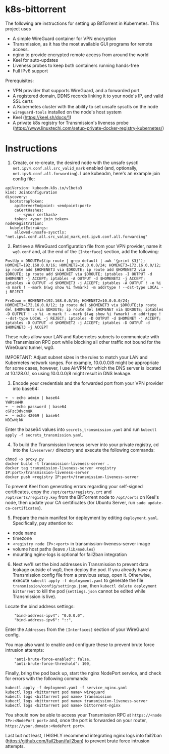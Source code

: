 # k8s-bittorrent

The following are instructions for setting up BitTorrent in Kubernetes. This project uses
* A simple WireGuard container for VPN encryption
* Transmission, as it has the most available GUI programs for remote access.
* nginx to provide encrypted remote access from around the world
* Keel for auto-updates
* Liveness probes to keep both containers running hands-free
* Full IPv6 support

Prerequisites:
* VPN provider that supports WireGuard, and a forwarded port
* A registered domain, DDNS records linking it to your node's IP, and valid SSL certs
* A Kubernetes cluster with the ability to set unsafe sysctls on the node
* `wireguard-tools` installed on the node's host system
* Keel (https://keel.sh/docs/1)
* A private k8s registry for Transmission's liveness probe (https://www.linuxtechi.com/setup-private-docker-registry-kubernetes/)

# Instructions

1. Create, or re-create, the desired node with the unsafe sysctl `net.ipv4.conf.all.src_valid_mark` enabled (and, optionally, `net.ipv6.conf.all.forwarding`). I use kubeadm, here's an example join config file:

```
apiVersion: kubeadm.k8s.io/v1beta3
kind: JoinConfiguration
discovery:
  bootstrapToken:
    apiServerEndpoint: <endpoint:port>
    caCertHashes: 
      - <your certhash>
    token: <your join token>
nodeRegistration:
  kubeletExtraArgs:
    allowed-unsafe-sysctls: "net.ipv4.conf.all.src_valid_mark,net.ipv6.conf.all.forwarding"
```


2. Retrieve a WireGuard configuration file from your VPN provider, name it `wg0.conf` and, at the end of the `[Interface]` section, add the following:

```
PostUp = DROUTE=$(ip route | grep default | awk '{print $3}'); HOMENET=192.168.0.0/16; HOMENET2=10.0.0.0/24; HOMENET3=172.16.0.0/12; ip route add $HOMENET3 via $DROUTE; ip route add $HOMENET2 via $DROUTE; ip route add $HOMENET via $DROUTE; iptables -I OUTPUT -d $HOMENET -j ACCEPT; iptables -A OUTPUT -d $HOMENET2 -j ACCEPT; iptables -A OUTPUT -d $HOMENET3 -j ACCEPT; iptables -A OUTPUT ! -o %i -m mark ! --mark $(wg show %i fwmark) -m addrtype ! --dst-type LOCAL -j REJECT

PreDown = HOMENET=192.168.0.0/16; HOMENET2=10.0.0.0/24; HOMENET3=172.16.0.0/12; ip route del $HOMENET3 via $DROUTE;ip route del $HOMENET2 via $DROUTE; ip route del $HOMENET via $DROUTE; iptables -D OUTPUT ! -o %i -m mark ! --mark $(wg show %i fwmark) -m addrtype ! --dst-type LOCAL -j REJECT; iptables -D OUTPUT -d $HOMENET -j ACCEPT; iptables -D OUTPUT -d $HOMENET2 -j ACCEPT; iptables -D OUTPUT -d $HOMENET3 -j ACCEPT
```
These rules allow your LAN and Kubernetes subnets to communicate with the Transmission RPC port while blocking all other traffic not bound for the WireGuard tunnel, wg0.

IMPORTANT: Adjust subnet sizes in the rules to match your LAN and Kubernetes network ranges. For example, 10.0.0.0/8 might be appropriate for some cases, however, I use AirVPN for which the DNS server is located at 10.128.0.1, so using 10.0.0.0/8 might result in DNS leakage.


3. Encode your credentials and the forwarded port from your VPN provider into base64:

```
➜  ~ echo admin | base64
YWRtaW4K
➜  ~ echo password | base64
cGFzc3dvcmQK
➜  ~ echo 42069 | base64
NDIwNjkK
```

Enter the base64 values into `secrets_transmission.yaml` and run `kubectl apply -f secrets_transmission.yaml`. 


4. To build the Transmission liveness server into your private registry, cd into the `liveserver/` directory and execute the following commands:

```
chmod +x proxy.py
docker build -t transmission-liveness-server .
docker tag transmission-liveness-server <registry IP:port>/transmission-liveness-server
docker push <registry IP:port>/transmission-liveness-server
```
To prevent Keel from generating errors regarding your self-signed certificates, copy the `/opt/certs/registry.crt` and `/opt/certs/registry.key` from the BitTorrent node to `/opt/certs` on Keel's node, then update your CA certificates (for Ubuntu Server, run `sudo update-ca-certificates`).

5. Prepare the main manifest for deployment by editing `deployment.yaml`. Specifically, pay attention to:
* node name
* timezone
* `<registry node IP>:<port>` in transmission-liveness-server image
* volume host paths (leave `/lib/modules`)
* mounting nginx-logs is optional for fail2ban integration


6. Next we'll set the bind addresses in Transmission to prevent data leakage outside of wg0, then deploy the pod. If you already have a Transmission config file from a previous setup, open it. Otherwise, execute `kubectl apply -f deployment.yaml` to generate the file `transmission/config/settings.json`, then `kubectl delete deployment bittorrent` to kill the pod (`settings.json` cannot be edited while Transmission is live). 

Locate the bind address settings:
```
    "bind-address-ipv4": "0.0.0.0",
    "bind-address-ipv6": "::",
```

Enter the `Addresses` from the `[Interfaces]` section of your WireGuard config.

You may also want to enable and configure these to prevent brute force intrusion attempts:

```
    "anti-brute-force-enabled": false,
    "anti-brute-force-threshold": 100,
```

Finally, bring the pod back up, start the nginx NodePort service, and check for errors with the following commands: 

```
kubectl apply -f deployment.yaml -f service_nginx.yaml
kubectl logs <bittorrent pod name> wireguard
kubectl logs <bittorrent pod name> transmission
kubectl logs <bittorrent pod name> transmission-liveness-server
kubectl logs <bittorrent pod name> bittorrent-nginx
```

You should now be able to access your Transmission RPC at `https://<node IP>:<NodePort port>` and, once the port is forwarded on your router, `https://your.domain:<NodePort port>`.

Last but not least, I HIGHLY recommend integrating nginx logs into fail2ban (https://github.com/fail2ban/fail2ban) to prevent brute force intrusion attempts.
